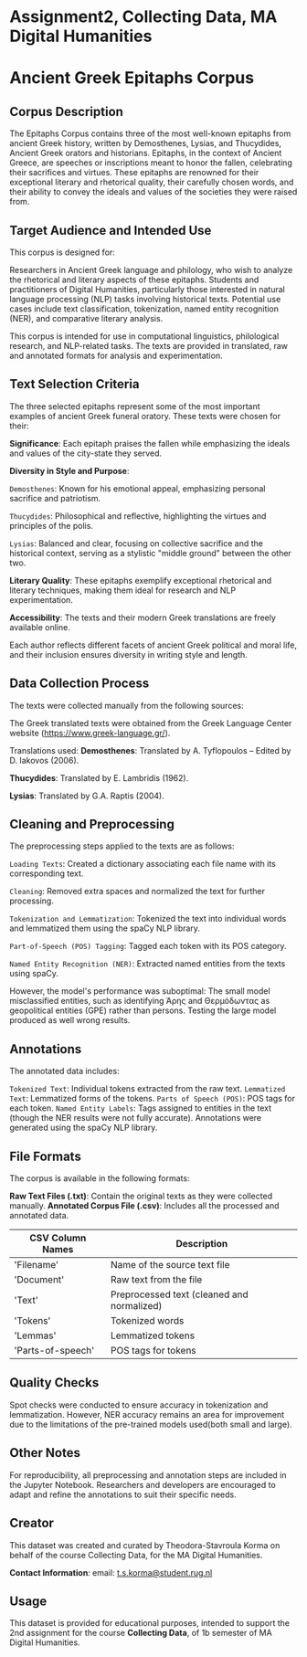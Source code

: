 # Assignment2, Collecting Data, MA Digital Humanities

# Ancient Greek Epitaphs Corpus

## Corpus Description

The Epitaphs Corpus contains three of the most well-known epitaphs from ancient Greek history, written by Demosthenes, Lysias, and Thucydides, Ancient Greek orators and historians. 
Epitaphs, in the context of Ancient Greece, are speeches or inscriptions meant to honor the fallen, celebrating their sacrifices and virtues.
These epitaphs are renowned for their exceptional literary and rhetorical quality, their carefully chosen words, and their ability to convey the ideals and values of the societies they were raised from.


## Target Audience and Intended Use

This corpus is designed for:

Researchers in Ancient Greek language and philology, who wish to analyze the rhetorical and literary aspects of these epitaphs.
Students and practitioners of Digital Humanities, particularly those interested in natural language processing (NLP) tasks involving historical texts.
Potential use cases include text classification, tokenization, named entity recognition (NER), and comparative literary analysis.

This corpus is intended for use in computational linguistics, philological research, and NLP-related tasks. The texts are provided in translated, raw and annotated formats for analysis and experimentation.

## Text Selection Criteria
The three selected epitaphs represent some of the most important examples of ancient Greek funeral oratory. These texts were chosen for their:

**Significance**: Each epitaph praises the fallen while emphasizing the ideals and values of the city-state they served.

**Diversity in Style and Purpose**:

`Demosthenes`: Known for his emotional appeal, emphasizing personal sacrifice and patriotism.

`Thucydides`: Philosophical and reflective, highlighting the virtues and principles of the polis.

`Lysias`: Balanced and clear, focusing on collective sacrifice and the historical context, serving as a stylistic "middle ground" between the other two.

**Literary Quality**: These epitaphs exemplify exceptional rhetorical and literary techniques, making them ideal for research and NLP experimentation.

**Accessibility**: The texts and their modern Greek translations are freely available online.

Each author reflects different facets of ancient Greek political and moral life, and their inclusion ensures diversity in writing style and length.

## Data Collection Process

The texts were collected manually from the following sources:

The Greek translated texts were obtained from the Greek Language Center website (https://www.greek-language.gr/).

Translations used: 
**Demosthenes**: Translated by A. Tyflopoulos – Edited by D. Iakovos (2006).

**Thucydides**: Translated by E. Lambridis (1962).

**Lysias**: Translated by G.A. Raptis (2004).

## Cleaning and Preprocessing

The preprocessing steps applied to the texts are as follows:

`Loading Texts`: Created a dictionary associating each file name with its corresponding text.

`Cleaning`: Removed extra spaces and normalized the text for further processing.

`Tokenization and Lemmatization`: Tokenized the text into individual words and lemmatized them using the spaCy NLP library.

`Part-of-Speech (POS) Tagging`: Tagged each token with its POS category.

`Named Entity Recognition (NER)`: Extracted named entities from the texts using spaCy.

However, the model's performance was suboptimal:
The small model misclassified entities, such as identifying Άρης and Θερμόδωντας as geopolitical entities (GPE) rather than persons.
Testing the large model produced as well wrong results.

## Annotations

The annotated data includes:

`Tokenized Text`: Individual tokens extracted from the raw text.
`Lemmatized Text`: Lemmatized forms of the tokens.
`Parts of Speech (POS)`: POS tags for each token.
`Named Entity Labels`: Tags assigned to entities in the text (though the NER results were not fully accurate).
Annotations were generated using the spaCy NLP library.

## File Formats

The corpus is available in the following formats:

**Raw Text Files (.txt)**: Contain the original texts as they were collected manually.
**Annotated Corpus File (.csv)**: Includes all the processed and annotated data.

| CSV Column Names | Description                               |
|------------------|-------------------------------------------|
| 'Filename'       | Name of the source text file              |
| 'Document'       | Raw text from the file                    |
| 'Text'           | Preprocessed text (cleaned and normalized)|
| 'Tokens'         | Tokenized words                           |
| 'Lemmas'         | Lemmatized tokens                         | 
| 'Parts-of-speech'| POS tags for tokens                       |

## Quality Checks

Spot checks were conducted to ensure accuracy in tokenization and lemmatization.
However, NER accuracy remains an area for improvement due to the limitations of the pre-trained models used(both small and large).

## Other Notes

For reproducibility, all preprocessing and annotation steps are included in the Jupyter Notebook.
Researchers and developers are encouraged to adapt and refine the annotations to suit their specific needs.

## Creator 

This dataset was created and curated by Theodora-Stavroula Korma on behalf of the course Collecting Data, for the MA Digital Humanities. 

**Contact Information**:
email: t.s.korma@student.rug.nl

## Usage
This dataset is provided for educational purposes, intended to support the 2nd assignment for the course **Collecting Data**, of 1b semester of MA Digital Humanities. 
